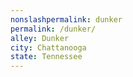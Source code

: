 ```yaml
---
﻿nonslashpermalink: dunker
permalink: /dunker/
alley: Dunker
city: Chattanooga
state: Tennessee
---
```

